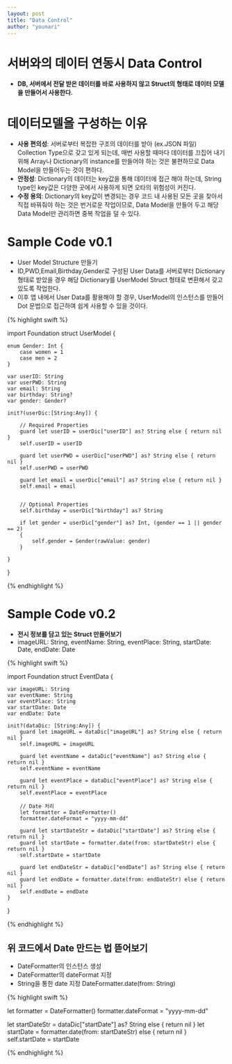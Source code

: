 ```yaml
---
layout: post
title: "Data Control"
author: "younari"
---
```


# 서버와의 데이터 연동시 Data Control 
- **DB, 서버에서 전달 받은 데이터를 바로 사용하지 않고 Struct의 형태로 데이터 모델을 만들어서 사용한다.**

# 데이터모델을 구성하는 이유- **사용 편의성**: 서버로부터 복잡한 구조의 데이터를 받아 (ex.JSON 파일) Collection Type으로 갖고 있게 되는데, 매번 사용할 때마다 데이터를 끄집어 내기위해 Array나 Dictionary의 instance를 만들어야 하는 것은 불편하므로 Data Model을 만들어두는 것이 편하다.- **안정성**: Dictionary의 데이터는 key값을 통해 데이터에 접근 해야 하는데, String type인 key값은 다양한 곳에서 사용하게 되면 오타의 위험성이 커진다.- **수정 용의**: Dictionary의 key값이 변경되는 경우 코드 내 사용된 모든 곳을 찾아서 직접 바꿔줘야 하는 것은 번거로운 작업이므로, Data Model을 만들어 두고 해당 Data Model만 관리하면 중복 작업을 덜 수 있다.

# Sample Code v0.1
- User Model Structure 만들기
- ID,PWD,Email,Birthday,Gender로 구성된 User Data를 서버로부터 Dictionary 형태로 받았을 경우 해당 Dictionary를 UserModel Struct 형태로 변환해서 갖고 있도록 작업한다.
- 이후 앱 내에서 User Data를 활용해야 할 경우, UserModel의 인스턴스를 만들어 Dot 문법으로 접근하여 쉽게 사용할 수 있을 것이다.

{% highlight swift %}

import Foundation
struct UserModel {

    enum Gender: Int {
        case women = 1
        case men = 2
    }
    
    var userID: String
    var userPWD: String
    var email: String
    var birthday: String?
    var gender: Gender?
    
    init?(userDic:[String:Any]) {
        
        // Required Properties
        guard let userID = userDic["userID"] as? String else { return nil }
        self.userID = userID
        
        guard let userPWD = userDic["userPWD"] as? String else { return nil }
        self.userPWD = userPWD
        
        guard let email = userDic["email"] as? String else { return nil }
        self.email = email
        
        
        // Optional Properties
        self.birthday = userDic["birthday"] as? String
        
        if let gender = userDic["gender"] as? Int, (gender == 1 || gender == 2)
        {
            self.gender = Gender(rawValue: gender)
        }
        
    }
    
}

{% endhighlight %}

# Sample Code v0.2
- **전시 정보를 담고 있는 Struct 만들어보기**
- imageURL: String, eventName: String, eventPlace: String, startDate: Date, endDate: Date


{% highlight swift %}

import Foundation
struct EventData {
    
    var imageURL: String
    var eventName: String
    var eventPlace: String
    var startDate: Date
    var endDate: Date
    
    init?(dataDic: [String:Any]) {
        guard let imageURL = dataDic["imageURL"] as? String else { return nil }
        self.imageURL = imageURL
        
        guard let eventName = dataDic["eventName"] as? String else { return nil }
        self.eventName = eventName
        
        guard let eventPlace = dataDic["eventPlace"] as? String else { return nil }
        self.eventPlace = eventPlace
        
        // Date 처리
        let formatter = DateFormatter()
        formatter.dateFormat = "yyyy-mm-dd"
        
        guard let startDateStr = dataDic["startDate"] as? String else { return nil }
        guard let startDate = formatter.date(from: startDateStr) else { return nil }
        self.startDate = startDate
        
        guard let endDateStr = dataDic["endDate"] as? String else { return nil }
        guard let endDate = formatter.date(from: endDateStr) else { return nil }
        self.endDate = endDate
    }
}

{% endhighlight %}

## 위 코드에서 Date 만드는 법 뜯어보기
- DateFormatter의 인스턴스 생성
- DateFormatter의 dateFormat 지정
- String을 통한 date 지정 DateFormatter.date(from: String)

{% highlight swift %}

let formatter = DateFormatter()
formatter.dateFormat = "yyyy-mm-dd"

let startDateStr = dataDic["startDate"] as? String else { return nil }
let startDate = formatter.date(from: startDateStr) else { return nil }
self.startDate = startDate

{% endhighlight %}